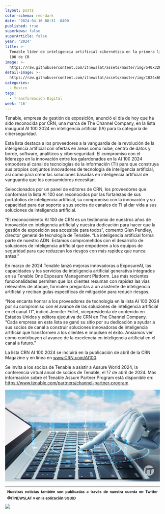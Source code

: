 ```yaml
---
layout: posts
color-schema: red-dark
date: '2024-04-16 08:31 -0400'
published: true
superNews: false
superArticle: false
year: '2024'
title: >-
  Tenable líder de inteligencia artificial cibernética en la primera lista AI
  100 de CR
image: >-
  https://raw.githubusercontent.com/itnewslat/assets/master/img/540x320/Inteligencia-Artificial-Teclado-p.jpg
detail-image: >-
  https://raw.githubusercontent.com/itnewslat/assets/master/img/1024x680/Inteligencia-Artificial-Teclado-g.jpg
categories:
  - Mexico
tags:
  - Transformación Digital
week: '16'
---
```

Tenable, empresa de gestión de exposición, anunció el día de hoy que ha sido reconocida por CRN, una marca de The Channel Company, en la lista inaugural AI 100 2024 en inteligencia artificial (IA) para la categoría de ciberseguridad.

Esta lista destaca a los proveedores a la vanguardia de la revolución de la inteligencia artificial con ofertas en áreas como nube, centro de datos y borde, software, analíticos y ciberseguridad. El compromiso con el liderazgo en la innovación entre los galardonados en la AI 100 2024 empodera al canal de tecnologías de la información (TI) para que construya sus propios conjuntos innovadores de tecnología de inteligencia artificial, así como para crear las soluciones basadas en inteligencia artificial de vanguardia que los consumidores necesitan.

Seleccionados por un panel de editores de CRN, los proveedores que conforman la lista AI 100 son reconocidos por las fortalezas de sus portafolios de inteligencia artificial, su compromiso con la innovación y su capacidad para dar soporte a sus socios de canales de TI al dar vida a sus soluciones de inteligencia artificial.

“El reconocimiento AI 100 de CRN es un testimonio de nuestros años de innovación en inteligencia artificial y nuestra dedicación para hacer que la gestión de exposición sea accesible para todos”, comentó Glen Pendley, director general de tecnología de Tenable. “La inteligencia artificial forma parte de nuestro ADN. Estamos comprometidos con el desarrollo de soluciones de inteligencia artificial que empoderen a los equipos de seguridad para que reduzcan los riesgos con más rapidez que nunca antes.”

En marzo de 2024 Tenable lanzó mejoras innovadoras a ExposureAI, las capacidades y los servicios de inteligencia artificial generativa integrados en su Tenable One Exposure Management Platform. Las más recientes funcionalidades permiten que los clientes resuman con rapidez las vías relevantes de ataque, formulen preguntas a un asistente de inteligencia artificial y reciban guías específicas de mitigación para reducir riesgos.

“Nos encanta honrar a los proveedores de tecnología en la lista AI 100 2024 por su compromiso con el avance de las soluciones de inteligencia artificial en el canal TI”, indicó Jennifer Follet, vicepresidenta de contenido en Estados Unidos y editora ejecutiva de CRN en The Channel Company. “Cada empresa en esta lista se ganó su sitio por su dedicación a ayudar a sus socios de canal a construir soluciones innovadoras de inteligencia artificial que transformen a los clientes e impulsen el éxito. Ansiamos ver cómo contribuyen al avance de la excelencia en inteligencia artificial en el canal a futuro.”

La lista CRN AI 100 2024 se incluirá en la publicación de abril de la CRN Magazine y en línea en www.CRN.com/AI100.

Se invita a los socios de Tenable a asistir a Assure World 2024, la conferencia virtual anual de socios de Tenable, el 17 de abril de 2024. Más información sobre el Tenable Assure Partner Program está disponible en: https://www.tenable.com/partners/channel-partner-program.

![](https://raw.githubusercontent.com/itnewslat/assets/master/img/540x320/Inteligencia-Artificial-Teclado-p.jpg)

<table style="height: 42px;" width="569">
<tbody>
<tr>
<td style="text-align: justify;"><sub><strong>Nuestras noticias también son publicadas a través de nuestra cuenta en Twitter <a href="https://twitter.com/itnewslat?lang=es">@ITNEWSLAT</a> y en la aplicación <a href="https://squidapp.co/en/">SQUID</a></strong></sub></td>
</tr>
</tbody>
</table>

<img src="https://tracker.metricool.com/c3po.jpg?hash=56f88a41e39ab42c063cc51676587a04"/>
